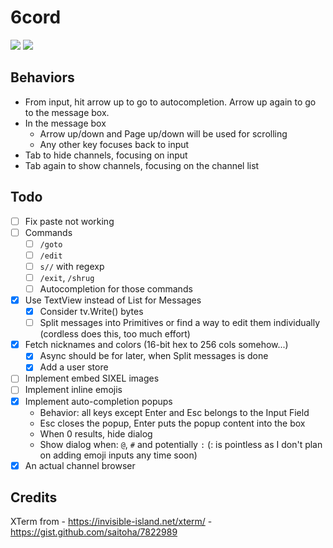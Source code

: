 # 6cord

![](http://ix.io/1ANj.png)
![](http://ix.io/1ANk.png)

## Behaviors

- From input, hit arrow up to go to autocompletion. Arrow up again to go to the message box.
- In the message box
  - Arrow up/down and Page up/down will be used for scrolling
  - Any other key focuses back to input
- Tab to hide channels, focusing on input
- Tab again to show channels, focusing on the channel list

## Todo

- [ ] Fix paste not working
- [ ] Commands
  - [ ] `/goto`
  - [ ] `/edit`
  - [ ] `s//` with regexp
  - [ ] `/exit`, `/shrug`
  - [ ] Autocompletion for those commands
- [x] Use TextView instead of List for Messages
	- [x] Consider tv.Write() bytes
	- [ ] Split messages into Primitives or find a way to edit them individually (cordless does this, too much effort)
- [x] Fetch nicknames and colors (16-bit hex to 256 cols somehow...)
	- [x] Async should be for later, when Split messages is done
	- [x] Add a user store
- [ ] Implement embed SIXEL images
- [ ] Implement inline emojis
- [x] Implement auto-completion popups
	- Behavior: all keys except Enter and Esc belongs to the Input Field
	- Esc closes the popup, Enter puts the popup content into the box
	- When 0 results, hide dialog
	- Show dialog when: `@`, `#` and potentially `:` (: is pointless as I don't plan on adding emoji inputs any time soon)
- [x] An actual channel browser

## Credits

XTerm from 
	- https://invisible-island.net/xterm/
	- https://gist.github.com/saitoha/7822989
